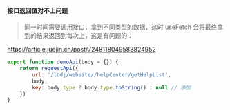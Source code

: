 #### 接口返回值对不上问题

> 同一时间需要调用接口，拿到不同类型的数据，这时 useFetch 会将最终拿到的结果返回到每次上，这是有问题的：

https://article.juejin.cn/post/7248118049583824952

```javascript
export function demoApi(body = {}) {
    return requestApi({
        url: '/lbdj/website//helpCenter/getHelpList',
        body,
        key: body.type ? body.type.toString() : null // 添加
    })
}
```





